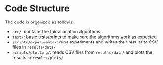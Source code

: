 # Code Structure

The code is organized as follows:

* `src/`: contains the fair allocation algorithms 
* `test/`: basic tests/prints to make sure the algorithms work as expected 
* `scripts/experiments/`: runs experiments and writes their results to CSV files in `results/data/`
* `scripts/plotting/`: reads CSV files from `results/data/` and plots the results in `results/plots/`